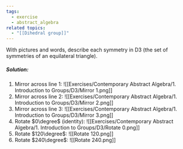 ```yaml
---
tags:
  - exercise
  - abstract_algebra
related topics:
  - "[[Dihedral group]]"
---
```

With pictures and words, describe each symmetry in D3 (the set of symmetries of an equilateral triangle).
##### Solution:
1. Mirror across line $1$:
	![[Exercises/Contemporary Abstract Algebra/1. Introduction to Groups/D3/Mirror 1.png]]
2. Mirror across line $2$:
	![[Exercises/Contemporary Abstract Algebra/1. Introduction to Groups/D3/Mirror 2.png]]
3. Mirror across line $3$:
	![[Exercises/Contemporary Abstract Algebra/1. Introduction to Groups/D3/Mirror 3.png]]
4. Rotate $0\degree$ (identity):
	![[Exercises/Contemporary Abstract Algebra/1. Introduction to Groups/D3/Rotate 0.png]]
5. Rotate $120\degree$:
	![[Rotate 120.png]]
6. Rotate $240\degree$:
	![[Rotate 240.png]]